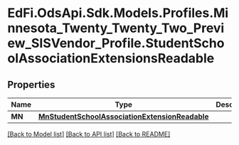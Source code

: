 # EdFi.OdsApi.Sdk.Models.Profiles.Minnesota_Twenty_Twenty_Two_Preview_SISVendor_Profile.StudentSchoolAssociationExtensionsReadable
## Properties

Name | Type | Description | Notes
------------ | ------------- | ------------- | -------------
**MN** | [**MnStudentSchoolAssociationExtensionReadable**](MnStudentSchoolAssociationExtensionReadable.md) |  | [optional] 

[[Back to Model list]](../README.md#documentation-for-models) [[Back to API list]](../README.md#documentation-for-api-endpoints) [[Back to README]](../README.md)

